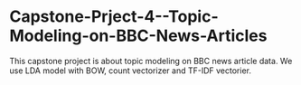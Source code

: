 # Capstone-Prject-4--Topic-Modeling-on-BBC-News-Articles
This capstone project is about topic modeling on BBC news article data. We use LDA model with BOW, count vectorizer and TF-IDF vectorier.

